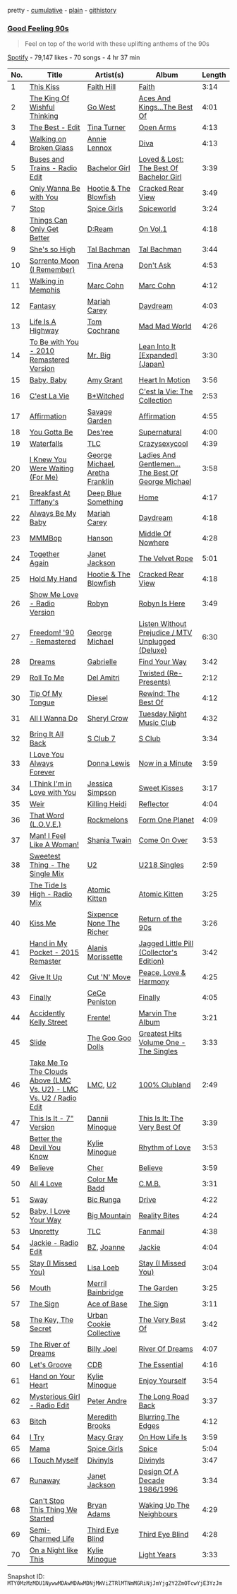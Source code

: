 pretty - [cumulative](/playlists/cumulative/37i9dQZF1DX64nnRPoKA6J.md) - [plain](/playlists/plain/37i9dQZF1DX64nnRPoKA6J) - [githistory](https://github.githistory.xyz/mackorone/spotify-playlist-archive/blob/main/playlists/plain/37i9dQZF1DX64nnRPoKA6J)

### [Good Feeling 90s](https://open.spotify.com/playlist/37i9dQZF1DX64nnRPoKA6J)

> Feel on top of the world with these uplifting anthems of the 90s

[Spotify](https://open.spotify.com/user/spotify) - 79,147 likes - 70 songs - 4 hr 37 min

| No. | Title | Artist(s) | Album | Length |
|---|---|---|---|---|
| 1 | [This Kiss](https://open.spotify.com/track/5EYWGM3Ns3iYew8ws0FatB) | [Faith Hill](https://open.spotify.com/artist/25NQNriVT2YbSW80ILRWJa) | [Faith](https://open.spotify.com/album/2lKDDrmx5aqyBRkho5ljn5) | 3:14 |
| 2 | [The King Of Wishful Thinking](https://open.spotify.com/track/4iiIHK46Csj8W7dDEviJf5) | [Go West](https://open.spotify.com/artist/7bKupnlF7XOfR1En3K8oAL) | [Aces And Kings...The Best Of](https://open.spotify.com/album/3vvzZAjlXjFhL6IddIBsHA) | 4:01 |
| 3 | [The Best \- Edit](https://open.spotify.com/track/40hIuxoe1aHcfnjOjl6Tkj) | [Tina Turner](https://open.spotify.com/artist/1zuJe6b1roixEKMOtyrEak) | [Open Arms](https://open.spotify.com/album/6UhbbQb8x5pesyx5lSaXbe) | 4:13 |
| 4 | [Walking on Broken Glass](https://open.spotify.com/track/4CcSw8wQAHYf4XNckayPoc) | [Annie Lennox](https://open.spotify.com/artist/5MspMQqdVbdwP6ax3GXqum) | [Diva](https://open.spotify.com/album/33ImEB9taJ3Tie4APfTL7B) | 4:13 |
| 5 | [Buses and Trains \- Radio Edit](https://open.spotify.com/track/51qLYVFdJarwwQ2NbfxqnF) | [Bachelor Girl](https://open.spotify.com/artist/4KQNF34GIZZWL10tS3XNTk) | [Loved & Lost: The Best Of Bachelor Girl](https://open.spotify.com/album/57lMcOFmvLPpOLKiejKvUg) | 3:39 |
| 6 | [Only Wanna Be with You](https://open.spotify.com/track/1OFKUn2VLafrHj7ybnap0Q) | [Hootie & The Blowfish](https://open.spotify.com/artist/08ct2eZF5lUPdJpHwNKWof) | [Cracked Rear View](https://open.spotify.com/album/5AYmpTfdv1OoASUJ5rZB7K) | 3:49 |
| 7 | [Stop](https://open.spotify.com/track/3FteycP8CaXS1MhjcXekVT) | [Spice Girls](https://open.spotify.com/artist/0uq5PttqEjj3IH1bzwcrXF) | [Spiceworld](https://open.spotify.com/album/3sr6lAuO3nmB1u8ZuQgpiX) | 3:24 |
| 8 | [Things Can Only Get Better](https://open.spotify.com/track/5HmwYfynpGAjgrj4bp9eMy) | [D:Ream](https://open.spotify.com/artist/2dCQKsTjB762AhtIACbAQA) | [On Vol.1](https://open.spotify.com/album/1xo1nQrV2vHnZB3CSkcaIj) | 4:18 |
| 9 | [She's so High](https://open.spotify.com/track/7mnGQesk1TzQLzQ9bYWZPR) | [Tal Bachman](https://open.spotify.com/artist/3KEb1kbIZN5jumsjFEWgSW) | [Tal Bachman](https://open.spotify.com/album/3v17hBg9lx5vdJQ8Dfr6OD) | 3:44 |
| 10 | [Sorrento Moon \(I Remember\)](https://open.spotify.com/track/29PjjyolSTf3pWgPxEFYE2) | [Tina Arena](https://open.spotify.com/artist/1ZTCpKWDwHhbjhkdHhvTm8) | [Don't Ask](https://open.spotify.com/album/0NLEDUOmZQ4dvh0mIa7iQe) | 4:53 |
| 11 | [Walking in Memphis](https://open.spotify.com/track/5fgkjhICZnqFctrV0AyuQD) | [Marc Cohn](https://open.spotify.com/artist/2C8mKwk3z5DtqLcSwUdYJ9) | [Marc Cohn](https://open.spotify.com/album/0Zndfz8u9OTb8sXDkve96m) | 4:12 |
| 12 | [Fantasy](https://open.spotify.com/track/6xkryXuiZU360Lngd4sx13) | [Mariah Carey](https://open.spotify.com/artist/4iHNK0tOyZPYnBU7nGAgpQ) | [Daydream](https://open.spotify.com/album/1ibYM4abQtSVQFQWvDSo4J) | 4:03 |
| 13 | [Life Is A Highway](https://open.spotify.com/track/0hKF8N8aflF1uDzEEnPr2j) | [Tom Cochrane](https://open.spotify.com/artist/5Jj4mqGYiplyowPLKkJLHt) | [Mad Mad World](https://open.spotify.com/album/5mJYFwj51OpBqRSxZCBLTT) | 4:26 |
| 14 | [To Be with You \- 2010 Remastered Version](https://open.spotify.com/track/2VVkqfGIVZdM6j0bDoaMkI) | [Mr\. Big](https://open.spotify.com/artist/5OfhOoKunSnuubxxRML8J3) | [Lean Into It \[Expanded\] \(Japan\)](https://open.spotify.com/album/5Hk4dywt6etWsbRZo2X7D3) | 3:30 |
| 15 | [Baby, Baby](https://open.spotify.com/track/3IDsegNBHC4pjGCOMTQYlU) | [Amy Grant](https://open.spotify.com/artist/72Nhcx7prNk2ZCxhx0Y5es) | [Heart In Motion](https://open.spotify.com/album/6YbWlg2x8aIHASDTunWF8H) | 3:56 |
| 16 | [C'est La Vie](https://open.spotify.com/track/0P6CPJrNJ1Zt755CQTWg3S) | [B\*Witched](https://open.spotify.com/artist/72eP0W3rIhkxd0NHGg4w4u) | [C'est la Vie: The Collection](https://open.spotify.com/album/1zrWYaf1JGvFpRLfp8nDyn) | 2:53 |
| 17 | [Affirmation](https://open.spotify.com/track/6lWY4ji9T0tpFU2xbnRC1p) | [Savage Garden](https://open.spotify.com/artist/3NRFinRTEqUCfaTTZmk8ek) | [Affirmation](https://open.spotify.com/album/3w69KK7uEA8OsKuW3OeQcC) | 4:55 |
| 18 | [You Gotta Be](https://open.spotify.com/track/5Z8kUbnUQqBUzM5FsBNOAl) | [Des'ree](https://open.spotify.com/artist/73ZPfpfg1LBVvDEArK4l5B) | [Supernatural](https://open.spotify.com/album/3SwBajIGtIPylPqzWS9V1i) | 4:00 |
| 19 | [Waterfalls](https://open.spotify.com/track/6qspW4YKycviDFjHBOaqUY) | [TLC](https://open.spotify.com/artist/0TImkz4nPqjegtVSMZnMRq) | [Crazysexycool](https://open.spotify.com/album/5eg56dCpFn32neJak2vk0f) | 4:39 |
| 20 | [I Knew You Were Waiting \(For Me\)](https://open.spotify.com/track/2XgDgIsVUOt9Lov5G4Wruy) | [George Michael](https://open.spotify.com/artist/19ra5tSw0tWufvUp8GotLo), [Aretha Franklin](https://open.spotify.com/artist/7nwUJBm0HE4ZxD3f5cy5ok) | [Ladies And Gentlemen..\. The Best Of George Michael](https://open.spotify.com/album/3coLNlyStg9h7f8CZ103Rl) | 3:58 |
| 21 | [Breakfast At Tiffany's](https://open.spotify.com/track/3GpdNg7Krt9vjc6tgDoKe1) | [Deep Blue Something](https://open.spotify.com/artist/5N5RfI8FFXk4WQ8kkjE407) | [Home](https://open.spotify.com/album/0f3MAWN7G0RtC7UT6lj6x9) | 4:17 |
| 22 | [Always Be My Baby](https://open.spotify.com/track/2aBxt229cbLDOvtL7Xbb9x) | [Mariah Carey](https://open.spotify.com/artist/4iHNK0tOyZPYnBU7nGAgpQ) | [Daydream](https://open.spotify.com/album/1ibYM4abQtSVQFQWvDSo4J) | 4:18 |
| 23 | [MMMBop](https://open.spotify.com/track/0lnxrQAd9ZxbhBBe7d8FO8) | [Hanson](https://open.spotify.com/artist/0SdiiPkr02EUdekHZJkt58) | [Middle Of Nowhere](https://open.spotify.com/album/3StpQT9Qd87FSeWeQAdg1h) | 4:28 |
| 24 | [Together Again](https://open.spotify.com/track/1GrikfH0jDejDvrxo84n4P) | [Janet Jackson](https://open.spotify.com/artist/4qwGe91Bz9K2T8jXTZ815W) | [The Velvet Rope](https://open.spotify.com/album/6ZANEjETQ9L9pjBuvOAhCQ) | 5:01 |
| 25 | [Hold My Hand](https://open.spotify.com/track/4WnYuVFXe6Si4fZqkxbnvS) | [Hootie & The Blowfish](https://open.spotify.com/artist/08ct2eZF5lUPdJpHwNKWof) | [Cracked Rear View](https://open.spotify.com/album/5AYmpTfdv1OoASUJ5rZB7K) | 4:18 |
| 26 | [Show Me Love \- Radio Version](https://open.spotify.com/track/6SluaPiV04KOaRTOIScoff) | [Robyn](https://open.spotify.com/artist/6UE7nl9mha6s8z0wFQFIZ2) | [Robyn Is Here](https://open.spotify.com/album/5OvepfQiCFMCzML6fTgrBW) | 3:49 |
| 27 | [Freedom! '90 \- Remastered](https://open.spotify.com/track/3tyTt5pEWblt96j1HsXiV5) | [George Michael](https://open.spotify.com/artist/19ra5tSw0tWufvUp8GotLo) | [Listen Without Prejudice / MTV Unplugged \(Deluxe\)](https://open.spotify.com/album/0ZeOyoJHPD6czbTPAT9Qaj) | 6:30 |
| 28 | [Dreams](https://open.spotify.com/track/4rV3AYCf4BBBCkIpyLPwUP) | [Gabrielle](https://open.spotify.com/artist/7rftfGIYEeZ79sLb58ZBDi) | [Find Your Way](https://open.spotify.com/album/3G14jXmb8ul7FmkRnPZooj) | 3:42 |
| 29 | [Roll To Me](https://open.spotify.com/track/4Ayrd5LUI2r1R1vErPt9Z1) | [Del Amitri](https://open.spotify.com/artist/2Q4FnG5T6NTUcAAZwuMV5K) | [Twisted \(Re\-Presents\)](https://open.spotify.com/album/3wJNOWCW03lJBnvdZutTCb) | 2:12 |
| 30 | [Tip Of My Tongue](https://open.spotify.com/track/40HMJnJtC3p2R8GfjeGuJb) | [Diesel](https://open.spotify.com/artist/4rCLXPaqaUjGa1aHDwkviR) | [Rewind: The Best Of](https://open.spotify.com/album/0DpXZUUfBkgiXadzf3l0Jp) | 4:12 |
| 31 | [All I Wanna Do](https://open.spotify.com/track/3ZpQiJ78LKINrW9SQTgbXd) | [Sheryl Crow](https://open.spotify.com/artist/4TKTii6gnOnUXQHyuo9JaD) | [Tuesday Night Music Club](https://open.spotify.com/album/7dC6axVAeBDpRMmNtRbpwU) | 4:32 |
| 32 | [Bring It All Back](https://open.spotify.com/track/3v0uXfyMEZ1lGvBOv1Y4ar) | [S Club 7](https://open.spotify.com/artist/1kM5rgJvkiDMOoKX56H6pX) | [S Club](https://open.spotify.com/album/6Aw5MrjWmWcjECqpsp1Fz5) | 3:34 |
| 33 | [I Love You Always Forever](https://open.spotify.com/track/1PEqh7awkpuepLBSq8ZwqD) | [Donna Lewis](https://open.spotify.com/artist/2EfG2EoT8GFJrMiilbTVl2) | [Now in a Minute](https://open.spotify.com/album/1VzYTrtId9CgUTo7VQBFbL) | 3:59 |
| 34 | [I Think I'm in Love with You](https://open.spotify.com/track/34PsixEmIceg39NpaYxBsH) | [Jessica Simpson](https://open.spotify.com/artist/2tFN9ubMXEhdAQvdQxcsma) | [Sweet Kisses](https://open.spotify.com/album/2z4kcQqO0W8des2nWq5ECY) | 3:17 |
| 35 | [Weir](https://open.spotify.com/track/1G5tWc6ban5YXM8zeudnOA) | [Killing Heidi](https://open.spotify.com/artist/6eQ3AHw7yEVoX87xDS1ZiP) | [Reflector](https://open.spotify.com/album/3Mb6ZsLgwJvTtN3C5vYcC5) | 4:04 |
| 36 | [That Word \(L.O.V.E.\)](https://open.spotify.com/track/6EEhP8TSpMTuIJ3jxPnBTx) | [Rockmelons](https://open.spotify.com/artist/4a8lth8CeT9IQYFWAwXJCx) | [Form One Planet](https://open.spotify.com/album/0Hr5pYpc4oW2drfD62oqMr) | 4:09 |
| 37 | [Man! I Feel Like A Woman!](https://open.spotify.com/track/0IF0vGwaJQ8ZCh0QxhW6OV) | [Shania Twain](https://open.spotify.com/artist/5e4Dhzv426EvQe3aDb64jL) | [Come On Over](https://open.spotify.com/album/0vOj0JVKv2bobFBBUTjgQF) | 3:53 |
| 38 | [Sweetest Thing \- The Single Mix](https://open.spotify.com/track/5ixDTJTCjtTOMVxYtcOmrm) | [U2](https://open.spotify.com/artist/51Blml2LZPmy7TTiAg47vQ) | [U218 Singles](https://open.spotify.com/album/6QuTLkcFQz5fCNNpPGLRAA) | 2:59 |
| 39 | [The Tide Is High \- Radio Mix](https://open.spotify.com/track/5WuVWOngcRkMOx9RRLCvui) | [Atomic Kitten](https://open.spotify.com/artist/6JMHws5haIO6V35YNYDnDw) | [Atomic Kitten](https://open.spotify.com/album/340y6ZpqGxp4xW0203bOPN) | 3:25 |
| 40 | [Kiss Me](https://open.spotify.com/track/2McbI8WrvqqK6Ew5VgllX3) | [Sixpence None The Richer](https://open.spotify.com/artist/0lJlKQvuM2Sd9DPPyUXcHg) | [Return of the 90s](https://open.spotify.com/album/4lsQp3EEpwSUYNr6NHlKR5) | 3:26 |
| 41 | [Hand in My Pocket \- 2015 Remaster](https://open.spotify.com/track/7kx2rAZPHAZHfASGfxeCci) | [Alanis Morissette](https://open.spotify.com/artist/6ogn9necmbUdCppmNnGOdi) | [Jagged Little Pill \(Collector's Edition\)](https://open.spotify.com/album/0VrE5rgQmrasa6Kg7GKqKE) | 3:42 |
| 42 | [Give It Up](https://open.spotify.com/track/1Hh5gDiXZGhtKfHzJYYhSJ) | [Cut 'N' Move](https://open.spotify.com/artist/2OQkm6IvTu9MeHkGQQ4cSK) | [Peace, Love & Harmony](https://open.spotify.com/album/6Dvs8Sy0kCLhx0yDWvIhym) | 4:25 |
| 43 | [Finally](https://open.spotify.com/track/0uqvSVhGgQTIdj9G51vhvv) | [CeCe Peniston](https://open.spotify.com/artist/5UoVLCWzOKMIJ9iioof9OD) | [Finally](https://open.spotify.com/album/3REpPYjJhtaeJc4Mo1v4Ip) | 4:05 |
| 44 | [Accidently Kelly Street](https://open.spotify.com/track/6Tgjsd4bD8eb74HOTCr6LC) | [Frente!](https://open.spotify.com/artist/2qgHV12WsnwzHZGUB9nd9U) | [Marvin The Album](https://open.spotify.com/album/1ir0cVK6b0TzZgYfgsY6SE) | 3:21 |
| 45 | [Slide](https://open.spotify.com/track/0eG5CqXwJpa5MBjYyg1lRm) | [The Goo Goo Dolls](https://open.spotify.com/artist/2sil8z5kiy4r76CRTXxBCA) | [Greatest Hits Volume One \- The Singles](https://open.spotify.com/album/0UccZZgelTAbbk3OSPZymO) | 3:33 |
| 46 | [Take Me To The Clouds Above \(LMC Vs\. U2\) \- LMC Vs\. U2 / Radio Edit](https://open.spotify.com/track/3MjB2Qt0oPfWCLsBWq6fUh) | [LMC](https://open.spotify.com/artist/69QKcDt724e93ZYkBSjsYP), [U2](https://open.spotify.com/artist/51Blml2LZPmy7TTiAg47vQ) | [100% Clubland](https://open.spotify.com/album/4wsaaUdjIB0qQYf4rcLtvh) | 2:49 |
| 47 | [This Is It \- 7" Version](https://open.spotify.com/track/3GK2EhaV9XoMmzdKkKqfMt) | [Dannii Minogue](https://open.spotify.com/artist/6XCS9JCn56Q252cMOTbeq6) | [This Is It: The Very Best Of](https://open.spotify.com/album/7FuozEPHEiQ4kvEuSqigsZ) | 3:39 |
| 48 | [Better the Devil You Know](https://open.spotify.com/track/3csEg4Vv1mIBjC6yqdhGif) | [Kylie Minogue](https://open.spotify.com/artist/4RVnAU35WRWra6OZ3CbbMA) | [Rhythm of Love](https://open.spotify.com/album/6aVWFTl6OIByxHnmQvsM7f) | 3:53 |
| 49 | [Believe](https://open.spotify.com/track/2goLsvvODILDzeeiT4dAoR) | [Cher](https://open.spotify.com/artist/72OaDtakiy6yFqkt4TsiFt) | [Believe](https://open.spotify.com/album/0jZfbz0dNfDjPSg0hYJNth) | 3:59 |
| 50 | [All 4 Love](https://open.spotify.com/track/4XmsMIMjvDIFEjeY3ycMzW) | [Color Me Badd](https://open.spotify.com/artist/1QtIfAa6y7w2JhxYJhYeUG) | [C.M.B.](https://open.spotify.com/album/17mrdLXkhmlY36jRm9cUbw) | 3:31 |
| 51 | [Sway](https://open.spotify.com/track/3JtRSUOj7wSAXFG76T89v8) | [Bic Runga](https://open.spotify.com/artist/3R8AurcQVHkialifehVKXV) | [Drive](https://open.spotify.com/album/6RKelNVLEA7UeWnJJaKcGo) | 4:22 |
| 52 | [Baby, I Love Your Way](https://open.spotify.com/track/6cMeddQ4MtJcsBIQ9B4e6K) | [Big Mountain](https://open.spotify.com/artist/0Jeckitay8SbvKwqAzWuYH) | [Reality Bites](https://open.spotify.com/album/5SRINK0YUVEOEDMpIl57qA) | 4:24 |
| 53 | [Unpretty](https://open.spotify.com/track/0BUoLE4o9eVahDHvTqak67) | [TLC](https://open.spotify.com/artist/0TImkz4nPqjegtVSMZnMRq) | [Fanmail](https://open.spotify.com/album/1CvjjpvqVMoyprsf74bpYW) | 4:38 |
| 54 | [Jackie \- Radio Edit](https://open.spotify.com/track/325FgLfQLrjhAeLCBVNvLt) | [BZ](https://open.spotify.com/artist/3fyHEOOcbca0AhyPGLErpG), [Joanne](https://open.spotify.com/artist/0aHcdeP3SwSYZsCtUbvSf7) | [Jackie](https://open.spotify.com/album/5DemDZRVQjI4nC8lKuBwAa) | 4:04 |
| 55 | [Stay \(I Missed You\)](https://open.spotify.com/track/00U1MDChdOTxWwtKoOoBXE) | [Lisa Loeb](https://open.spotify.com/artist/1TMMyiSsNzmRiZCAkVLVb2) | [Stay \(I Missed You\)](https://open.spotify.com/album/0candONErDvN9wWFhOWXrS) | 3:04 |
| 56 | [Mouth](https://open.spotify.com/track/11Ki2bHWXTEug0DAfKcDDD) | [Merril Bainbridge](https://open.spotify.com/artist/0lSDlT2Z5EvUGNIl7WQ7k0) | [The Garden](https://open.spotify.com/album/3p5TJ1ksja0twSGpqPUU19) | 3:25 |
| 57 | [The Sign](https://open.spotify.com/track/0hrBpAOgrt8RXigk83LLNE) | [Ace of Base](https://open.spotify.com/artist/5ksRONqssB7BR161NTtJAm) | [The Sign](https://open.spotify.com/album/5UwIyIyFzkM7wKeGtRJPgB) | 3:11 |
| 58 | [The Key, The Secret](https://open.spotify.com/track/0Lg4ckCFjFUeyHOeSozcWS) | [Urban Cookie Collective](https://open.spotify.com/artist/1QYMj6ouUhi6yis1HE8M68) | [The Very Best Of](https://open.spotify.com/album/6IjQa4ZCnkSa9cnUvA3yJG) | 3:42 |
| 59 | [The River of Dreams](https://open.spotify.com/track/30qVCFYKBtAENjTIBA8FPZ) | [Billy Joel](https://open.spotify.com/artist/6zFYqv1mOsgBRQbae3JJ9e) | [River Of Dreams](https://open.spotify.com/album/4HPnwQJAEvTY910q4RNeOu) | 4:07 |
| 60 | [Let's Groove](https://open.spotify.com/track/2ADU49RKktDsdPj0vKqJ6j) | [CDB](https://open.spotify.com/artist/7EUjDdRgLHcgFIL4sfhvFo) | [The Essential](https://open.spotify.com/album/6Pc4pvG04k30NmxMxYe6Xz) | 4:16 |
| 61 | [Hand on Your Heart](https://open.spotify.com/track/5goaWZQIz3HH6qJRhp2rKS) | [Kylie Minogue](https://open.spotify.com/artist/4RVnAU35WRWra6OZ3CbbMA) | [Enjoy Yourself](https://open.spotify.com/album/7vRQ8z95nep7ziY7J1jebC) | 3:54 |
| 62 | [Mysterious Girl \- Radio Edit](https://open.spotify.com/track/3GCpEbJzknVdpvx9WI03x3) | [Peter Andre](https://open.spotify.com/artist/4zVfvSWs6FvSD6B5lQGs2S) | [The Long Road Back](https://open.spotify.com/album/5SzHkxYKPIK4LcGaJrgnNU) | 3:37 |
| 63 | [Bitch](https://open.spotify.com/track/3i6qNxyVgIdUZTTi5m25EM) | [Meredith Brooks](https://open.spotify.com/artist/2QmLFuIDtNDmmJY3OtvinN) | [Blurring The Edges](https://open.spotify.com/album/56viTB3cu7FbFwAWDctRz1) | 4:12 |
| 64 | [I Try](https://open.spotify.com/track/5TAf4lnZCZTLlZHNZMLFLi) | [Macy Gray](https://open.spotify.com/artist/4ylR3zwA0zaapAu94fktwa) | [On How Life Is](https://open.spotify.com/album/50DkoLL4ArRVXhWx9ssQSe) | 3:59 |
| 65 | [Mama](https://open.spotify.com/track/3dNv3OuX6ol9si6PZ9KSAh) | [Spice Girls](https://open.spotify.com/artist/0uq5PttqEjj3IH1bzwcrXF) | [Spice](https://open.spotify.com/album/3x2jF7blR6bFHtk4MccsyJ) | 5:04 |
| 66 | [I Touch Myself](https://open.spotify.com/track/6oNvmplQGUkmAh441Teows) | [Divinyls](https://open.spotify.com/artist/5t06MTkDD3yr5LVs3YFLQC) | [Divinyls](https://open.spotify.com/album/50bQGJWB4VoD1GY3c4vYbv) | 3:47 |
| 67 | [Runaway](https://open.spotify.com/track/1IQu8MIytsL3io4PvubwtW) | [Janet Jackson](https://open.spotify.com/artist/4qwGe91Bz9K2T8jXTZ815W) | [Design Of A Decade 1986/1996](https://open.spotify.com/album/1azqhOR2G3aHiHTd3Rbn7L) | 3:34 |
| 68 | [Can't Stop This Thing We Started](https://open.spotify.com/track/4e80zUwo7YuhNHs9OokSG0) | [Bryan Adams](https://open.spotify.com/artist/3Z02hBLubJxuFJfhacLSDc) | [Waking Up The Neighbours](https://open.spotify.com/album/6Rk2VghhfqeYrgKxS21eBh) | 4:29 |
| 69 | [Semi\-Charmed Life](https://open.spotify.com/track/42et6fnHCw1HIPSrdPprMl) | [Third Eye Blind](https://open.spotify.com/artist/6TcnmlCSxihzWOQJ8k0rNS) | [Third Eye Blind](https://open.spotify.com/album/2gToC0XAblE9h3UZD6aAaQ) | 4:28 |
| 70 | [On a Night like This](https://open.spotify.com/track/68YkiTIRWcXN3q11ED70iN) | [Kylie Minogue](https://open.spotify.com/artist/4RVnAU35WRWra6OZ3CbbMA) | [Light Years](https://open.spotify.com/album/6vaZSsroXnO5rMcpr74QOA) | 3:33 |

Snapshot ID: `MTY0MzMzMDU1NywwMDAwMDAwMDNjMWViZTRlMTNmMGRiNjJmYjg2Y2ZmOTcwYjE3YzJm`